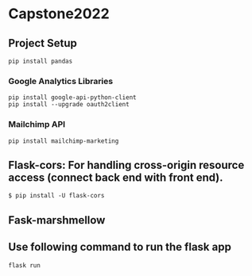 # Capstone2022


## Project Setup
```
pip install pandas
```
### Google Analytics Libraries
```
pip install google-api-python-client
pip install --upgrade oauth2client
```
### Mailchimp API
```
pip install mailchimp-marketing

```
## Flask-cors: For handling cross-origin resource access (connect back end with front end).
```
$ pip install -U flask-cors
```
## Fask-marshmellow

## Use following command to run the flask app
```
flask run

```

<!-- 
To set up our Flask environment, we will use pipenv.

To check if you have pipenv installed, run the following command:

python -m pipenv --version
If you don’t have it installed, run the following command:

pip install pipenv
Initialize the environment by running:

python -m pipenv shell
 -->
